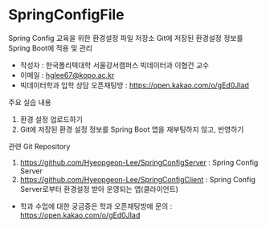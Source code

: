 # SpringConfigFile

Spring Config 교육을 위한 환경설정 파일 저장소
Git에 저장된 환경설정 정보를 Spring Boot에 적용 및 관리

* 작성자 : 한국폴리텍대학 서울강서캠퍼스 빅데이터과 이협건 교수
* 이메일 : hglee67@kopo.ac.kr
* 빅데이터학과 입학 상담 오픈채팅방 : https://open.kakao.com/o/gEd0JIad

주요 실습 내용
1. 환경 설정 업로드하기
2. Git에 저장된 환경 설정 정보를 Spring Boot 앱을 재부팅하지 않고, 반영하기

관련 Git Repository
1. https://github.com/Hyeopgeon-Lee/SpringConfigServer : Spring Config Server
2. https://github.com/Hyeopgeon-Lee/SpringConfigClient : Spring Config Server로부터 환경설정 받아 운영되는 앱(클라이언트)

* 학과 수업에 대한 궁금증은 학과 오픈채팅방에 문의 : https://open.kakao.com/o/gEd0JIad
